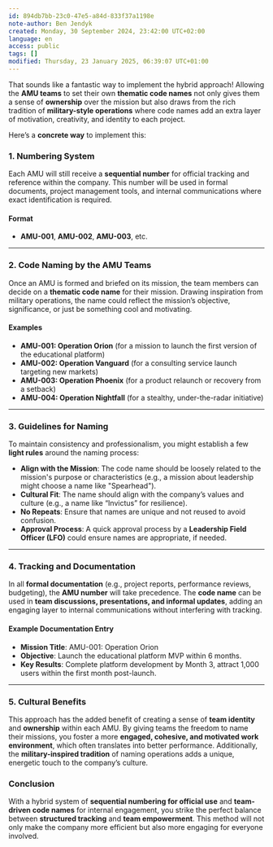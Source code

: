 ```yaml
---
id: 894db7bb-23c0-47e5-a84d-833f37a1198e
note-author: Ben Jendyk
created: Monday, 30 September 2024, 23:42:00 UTC+02:00
language: en
access: public
tags: []
modified: Thursday, 23 January 2025, 06:39:07 UTC+01:00
---
```


That sounds like a fantastic way to implement the hybrid approach! Allowing the **AMU teams** to set their own **thematic code names** not only gives them a sense of **ownership** over the mission but also draws from the rich tradition of **military-style operations** where code names add an extra layer of motivation, creativity, and identity to each project.

Here’s a **concrete way** to implement this:

### **1. Numbering System**

Each AMU will still receive a **sequential number** for official tracking and reference within the company. This number will be used in formal documents, project management tools, and internal communications where exact identification is required.

#### **Format**

- **AMU-001**, **AMU-002**, **AMU-003**, etc.

---

### **2. Code Naming by the AMU Teams**

Once an AMU is formed and briefed on its mission, the team members can decide on a **thematic code name** for their mission. Drawing inspiration from military operations, the name could reflect the mission’s objective, significance, or just be something cool and motivating.

#### **Examples**

- **AMU-001: Operation Orion** (for a mission to launch the first version of the educational platform)
- **AMU-002: Operation Vanguard** (for a consulting service launch targeting new markets)
- **AMU-003: Operation Phoenix** (for a product relaunch or recovery from a setback)
- **AMU-004: Operation Nightfall** (for a stealthy, under-the-radar initiative)

---

### **3. Guidelines for Naming**

To maintain consistency and professionalism, you might establish a few **light rules** around the naming process:

- **Align with the Mission**: The code name should be loosely related to the mission's purpose or characteristics (e.g., a mission about leadership might choose a name like "Spearhead").
- **Cultural Fit**: The name should align with the company’s values and culture (e.g., a name like “Invictus” for resilience).
- **No Repeats**: Ensure that names are unique and not reused to avoid confusion.
- **Approval Process**: A quick approval process by a **Leadership Field Officer (LFO)** could ensure names are appropriate, if needed.

---

### **4. Tracking and Documentation**

In all **formal documentation** (e.g., project reports, performance reviews, budgeting), the **AMU number** will take precedence. The **code name** can be used in **team discussions, presentations, and informal updates**, adding an engaging layer to internal communications without interfering with tracking.

#### Example Documentation Entry

- **Mission Title**: AMU-001: Operation Orion
- **Objective**: Launch the educational platform MVP within 6 months.
- **Key Results**: Complete platform development by Month 3, attract 1,000 users within the first month post-launch.

---

### **5. Cultural Benefits**

This approach has the added benefit of creating a sense of **team identity** and **ownership** within each AMU. By giving teams the freedom to name their missions, you foster a more **engaged, cohesive, and motivated work environment**, which often translates into better performance. Additionally, the **military-inspired tradition** of naming operations adds a unique, energetic touch to the company’s culture.

### **Conclusion**

With a hybrid system of **sequential numbering for official use** and **team-driven code names** for internal engagement, you strike the perfect balance between **structured tracking** and **team empowerment**. This method will not only make the company more efficient but also more engaging for everyone involved.
